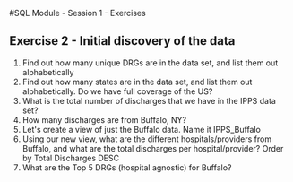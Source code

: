 #SQL Module - Session 1 - Exercises

## Exercise 2 - Initial discovery of the data
1. Find out how many unique DRGs are in the data set, and list them out alphabetically
2. Find out how many states are in the data set, and list them out alphabetically. Do we have full coverage of the US?
3. What is the total number of discharges that we have in the IPPS data set?
4. How many discharges are from Buffalo, NY?
5. Let's create a view of just the Buffalo data. Name it IPPS_Buffalo
6. Using our new view, what are the different hospitals/providers from Buffalo, and what are the total discharges per hospital/provider? Order by Total Discharges DESC
7. What are the Top 5 DRGs (hospital agnostic) for Buffalo?
